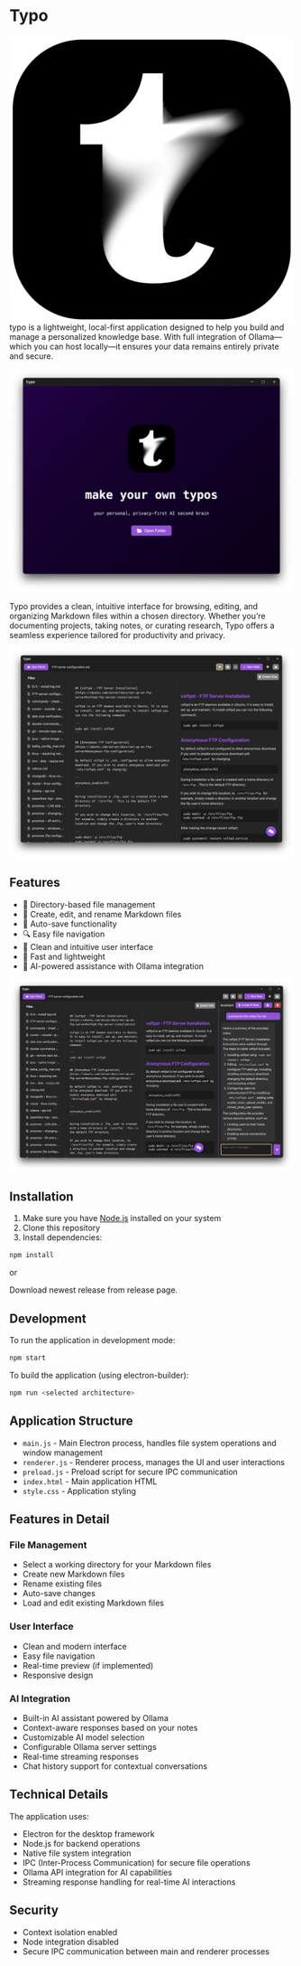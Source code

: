 # Typo
![logo](/readme_resources/logo.PNG)
typo is a lightweight, local-first application designed to help you build and manage a personalized knowledge base. With full integration of Ollama—which you can host locally—it ensures your data remains entirely private and secure.

![src1](/readme_resources/src1.png)

Typo provides a clean, intuitive interface for browsing, editing, and organizing Markdown files within a chosen directory. Whether you’re documenting projects, taking notes, or curating research, Typo offers a seamless experience tailored for productivity and privacy.

![src2](/readme_resources/src2.png)

## Features

- 📁 Directory-based file management
- 📝 Create, edit, and rename Markdown files
- 💾 Auto-save functionality
- 🔍 Easy file navigation
- 🎨 Clean and intuitive user interface
- 🚀 Fast and lightweight
- 🤖 AI-powered assistance with Ollama integration

![src3](/readme_resources/src3.png)

## Installation

1. Make sure you have [Node.js](https://nodejs.org/) installed on your system
2. Clone this repository
3. Install dependencies:
```bash
npm install
```

or

Download newest release from release page.

## Development

To run the application in development mode:

```bash
npm start
```

To build the application (using electron-builder):

```bash
npm run <selected architecture>
```


## Application Structure

- `main.js` - Main Electron process, handles file system operations and window management
- `renderer.js` - Renderer process, manages the UI and user interactions
- `preload.js` - Preload script for secure IPC communication
- `index.html` - Main application HTML
- `style.css` - Application styling

## Features in Detail

### File Management
- Select a working directory for your Markdown files
- Create new Markdown files
- Rename existing files
- Auto-save changes
- Load and edit existing Markdown files

### User Interface
- Clean and modern interface
- Easy file navigation
- Real-time preview (if implemented)
- Responsive design

### AI Integration
- Built-in AI assistant powered by Ollama
- Context-aware responses based on your notes
- Customizable AI model selection
- Configurable Ollama server settings
- Real-time streaming responses
- Chat history support for contextual conversations

## Technical Details

The application uses:
- Electron for the desktop framework
- Node.js for backend operations
- Native file system integration
- IPC (Inter-Process Communication) for secure file operations
- Ollama API integration for AI capabilities
- Streaming response handling for real-time AI interactions

## Security

- Context isolation enabled
- Node integration disabled
- Secure IPC communication between main and renderer processes
